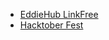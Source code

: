   - [EddieHub LinkFree][linkfree]
  - [Hacktober Fest][hacktober Fest]



[linkfree]: https://github.com/EddieHubCommunity/LinkFree/pull/1104
[hacktober Fest]: https://github.com/EddieHubCommunity/hacktoberfest-practice/pull/902
